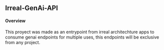 ## Irreal-GenAi-API

#### Overview

This proyect was made as an entrypoint from irreal architechture apps to consume genai endpoints for multiple uses, this endpoints will be exclusive from any project.